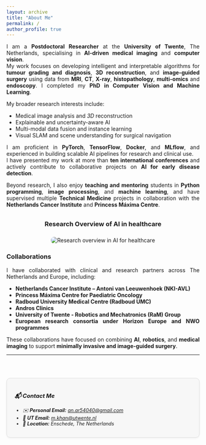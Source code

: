```yaml
---
layout: archive
title: "About Me"
permalink: /
author_profile: true
---
```


<div style="text-align:justify; text-justify:inter-word;" markdown="1">

I am a **Postdoctoral Researcher** at the **University of Twente**, The Netherlands, specialising in **AI-driven medical imaging** and **computer vision**.  
My work focuses on developing intelligent and interpretable algorithms for **tumour grading and diagnosis**, **3D reconstruction**, and **image-guided surgery** using data from **MRI**, **CT**, **X-ray**, **histopathology**, **multi-omics** and **endoscopy**. I completed my **PhD in Computer Vision and Machine Learning**.

My broader research interests include:
- Medical image analysis and _3D_ reconstruction  
- Explainable and uncertainty-aware AI  
- Multi-modal data fusion and instance learning  
- Visual SLAM and scene understanding for surgical navigation  

I am proficient in **PyTorch**, **TensorFlow**, **Docker**, and **MLflow**, and experienced in building scalable AI pipelines for research and clinical use.  
I have presented my work at more than **ten international conferences** and actively contribute to collaborative projects on **AI for early disease detection**.

Beyond research, I also enjoy **teaching and mentoring** students in **Python programming**, **image processing**, and **machine learning**, and have supervised multiple **Technical Medicine** projects in collaboration with the **Netherlands Cancer Institute** and **Princess Máxima Centre**.

<h3 style="text-align:center; margin-top:2rem;">Research Overview of AI in healthcare</h3>

<figure style="margin:1.5rem 0; text-align:center;">
  <img
    src="{{ '/images/research_overview.png' | relative_url }}"
    alt="Research overview in AI for healthcare"
    style="max-width:100%; height:auto; border-radius:8px;"
    loading="lazy" decoding="async"
  />
</figure>

### Collaborations
I have collaborated with clinical and research partners across The Netherlands and Europe, including:
- **Netherlands Cancer Institute – Antoni van Leeuwenhoek (NKI-AVL)**  
- **Princess Máxima Centre for Paediatric Oncology**  
- **Radboud University Medical Centre (Radboud UMC)**  
- **Andros Clinics**  
- **University of Twente - Robotics and Mechatronics (RaM) Group**  
- **European research consortia under Horizon Europe and NWO programmes**

These collaborations have focused on combining **AI**, **robotics**, and **medical imaging** to support **minimally invasive and image-guided surgery**.

---

<div class="contact-box" style="
  background-color:#f7f7f7;
  border:1px solid #ddd;
  border-radius:10px;
  padding:15px 20px;
  margin-top:60px; /* ⬅️ increased from 25px to 60px for more gap */
  font-size:0.9em;
  font-style:italic;
  box-shadow:0 2px 5px rgba(0,0,0,0.05);
" markdown="1">
  
### 📬 Contact Me
- ✉️ **Personal Email:** [an.ar54040@gmail.com](mailto:khanm2004@gmail.com)  
- 📧 **UT Email:** [m.khan@utwente.nl](mailto:m.khan@utwente.nl)  
- 📍 **Location:** Enschede, The Netherlands
</div>

</div>
